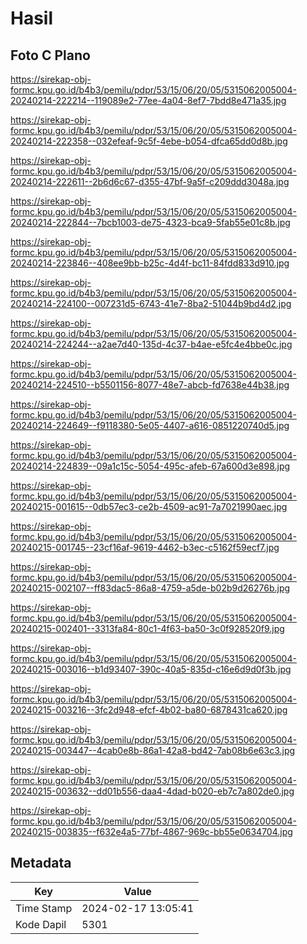 # Hasil

## Foto C Plano

https://sirekap-obj-formc.kpu.go.id/b4b3/pemilu/pdpr/53/15/06/20/05/5315062005004-20240214-222214--119089e2-77ee-4a04-8ef7-7bdd8e471a35.jpg

https://sirekap-obj-formc.kpu.go.id/b4b3/pemilu/pdpr/53/15/06/20/05/5315062005004-20240214-222358--032efeaf-9c5f-4ebe-b054-dfca65dd0d8b.jpg

https://sirekap-obj-formc.kpu.go.id/b4b3/pemilu/pdpr/53/15/06/20/05/5315062005004-20240214-222611--2b6d6c67-d355-47bf-9a5f-c209ddd3048a.jpg

https://sirekap-obj-formc.kpu.go.id/b4b3/pemilu/pdpr/53/15/06/20/05/5315062005004-20240214-222844--7bcb1003-de75-4323-bca9-5fab55e01c8b.jpg

https://sirekap-obj-formc.kpu.go.id/b4b3/pemilu/pdpr/53/15/06/20/05/5315062005004-20240214-223846--408ee9bb-b25c-4d4f-bc11-84fdd833d910.jpg

https://sirekap-obj-formc.kpu.go.id/b4b3/pemilu/pdpr/53/15/06/20/05/5315062005004-20240214-224100--007231d5-6743-41e7-8ba2-51044b9bd4d2.jpg

https://sirekap-obj-formc.kpu.go.id/b4b3/pemilu/pdpr/53/15/06/20/05/5315062005004-20240214-224244--a2ae7d40-135d-4c37-b4ae-e5fc4e4bbe0c.jpg

https://sirekap-obj-formc.kpu.go.id/b4b3/pemilu/pdpr/53/15/06/20/05/5315062005004-20240214-224510--b5501156-8077-48e7-abcb-fd7638e44b38.jpg

https://sirekap-obj-formc.kpu.go.id/b4b3/pemilu/pdpr/53/15/06/20/05/5315062005004-20240214-224649--f9118380-5e05-4407-a616-0851220740d5.jpg

https://sirekap-obj-formc.kpu.go.id/b4b3/pemilu/pdpr/53/15/06/20/05/5315062005004-20240214-224839--09a1c15c-5054-495c-afeb-67a600d3e898.jpg

https://sirekap-obj-formc.kpu.go.id/b4b3/pemilu/pdpr/53/15/06/20/05/5315062005004-20240215-001615--0db57ec3-ce2b-4509-ac91-7a7021990aec.jpg

https://sirekap-obj-formc.kpu.go.id/b4b3/pemilu/pdpr/53/15/06/20/05/5315062005004-20240215-001745--23cf16af-9619-4462-b3ec-c5162f59ecf7.jpg

https://sirekap-obj-formc.kpu.go.id/b4b3/pemilu/pdpr/53/15/06/20/05/5315062005004-20240215-002107--ff83dac5-86a8-4759-a5de-b02b9d26276b.jpg

https://sirekap-obj-formc.kpu.go.id/b4b3/pemilu/pdpr/53/15/06/20/05/5315062005004-20240215-002401--3313fa84-80c1-4f63-ba50-3c0f928520f9.jpg

https://sirekap-obj-formc.kpu.go.id/b4b3/pemilu/pdpr/53/15/06/20/05/5315062005004-20240215-003016--b1d93407-390c-40a5-835d-c16e6d9d0f3b.jpg

https://sirekap-obj-formc.kpu.go.id/b4b3/pemilu/pdpr/53/15/06/20/05/5315062005004-20240215-003216--3fc2d948-efcf-4b02-ba80-6878431ca620.jpg

https://sirekap-obj-formc.kpu.go.id/b4b3/pemilu/pdpr/53/15/06/20/05/5315062005004-20240215-003447--4cab0e8b-86a1-42a8-bd42-7ab08b6e63c3.jpg

https://sirekap-obj-formc.kpu.go.id/b4b3/pemilu/pdpr/53/15/06/20/05/5315062005004-20240215-003632--dd01b556-daa4-4dad-b020-eb7c7a802de0.jpg

https://sirekap-obj-formc.kpu.go.id/b4b3/pemilu/pdpr/53/15/06/20/05/5315062005004-20240215-003835--f632e4a5-77bf-4867-969c-bb55e0634704.jpg


## Metadata

| Key        | Value               |
| ---------- | ------------------- |
| Time Stamp | 2024-02-17 13:05:41 |
| Kode Dapil | 5301                |



